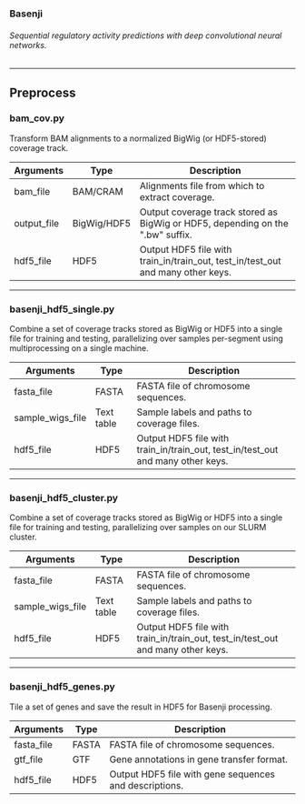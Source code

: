 ### Basenji
###### Sequential regulatory activity predictions with deep convolutional neural networks.
--------------------------------------------------------------------------------
## Preprocess

<a name="bam_cov"/>

### bam_cov.py

Transform BAM alignments to a normalized BigWig (or HDF5-stored) coverage track.

| Arguments | Type | Description |
| --- | --- | --- |
| bam_file | BAM/CRAM | Alignments file from which to extract coverage. |
| output_file | BigWig/HDF5 | Output coverage track stored as BigWig or HDF5, depending on the ".bw" suffix. |
| hdf5_file | HDF5 | Output HDF5 file with train_in/train_out, test_in/test_out and many other keys. |

--------------------------------------------------------------------------------
<a name="hdf5_single"/>

### basenji_hdf5_single.py

Combine a set of coverage tracks stored as BigWig or HDF5 into a single file for training and testing, parallelizing over samples per-segment using multiprocessing on a single machine.

| Arguments | Type | Description |
| --- | --- | --- |
| fasta_file | FASTA | FASTA file of chromosome sequences. |
| sample_wigs_file | Text table | Sample labels and paths to coverage files. |
| hdf5_file | HDF5 | Output HDF5 file with train_in/train_out, test_in/test_out and many other keys. |

--------------------------------------------------------------------------------
<a name="hdf5_cluster"/>

### basenji_hdf5_cluster.py

Combine a set of coverage tracks stored as BigWig or HDF5 into a single file for training and testing, parallelizing over samples on our SLURM cluster.

| Arguments | Type | Description |
| --- | --- | --- |
| fasta_file | FASTA | FASTA file of chromosome sequences. |
| sample_wigs_file | Text table | Sample labels and paths to coverage files. |
| hdf5_file | HDF5 | Output HDF5 file with train_in/train_out, test_in/test_out and many other keys. |

--------------------------------------------------------------------------------
<a name="hdf5_genes"/>

### basenji_hdf5_genes.py

Tile a set of genes and save the result in HDF5 for Basenji processing.

| Arguments | Type | Description |
| --- | --- | --- |
| fasta_file | FASTA | FASTA file of chromosome sequences. |
| gtf_file | GTF | Gene annotations in gene transfer format. |
| hdf5_file | HDF5 | Output HDF5 file with gene sequences and descriptions. |